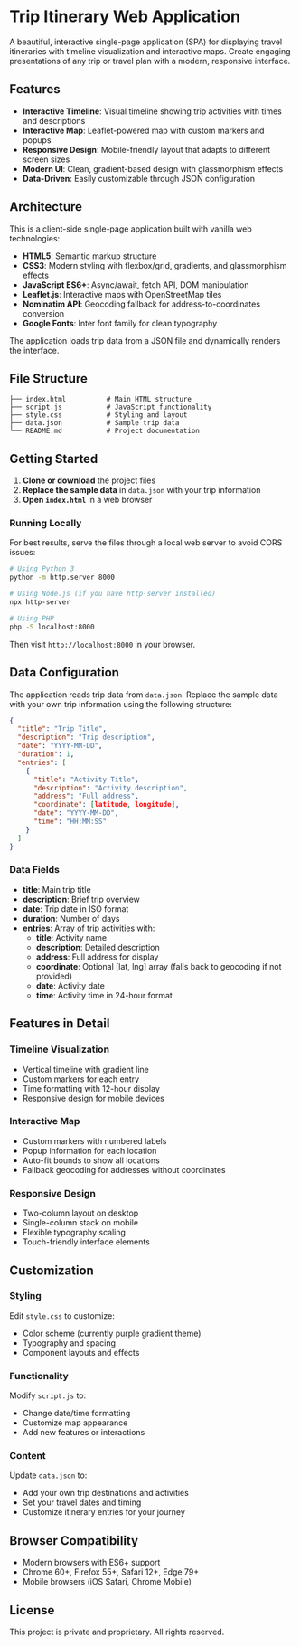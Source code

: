 # Trip Itinerary Web Application

A beautiful, interactive single-page application (SPA) for displaying travel itineraries with timeline visualization and interactive maps. Create engaging presentations of any trip or travel plan with a modern, responsive interface.

## Features

- **Interactive Timeline**: Visual timeline showing trip activities with times and descriptions
- **Interactive Map**: Leaflet-powered map with custom markers and popups
- **Responsive Design**: Mobile-friendly layout that adapts to different screen sizes
- **Modern UI**: Clean, gradient-based design with glassmorphism effects
- **Data-Driven**: Easily customizable through JSON configuration

## Architecture

This is a client-side single-page application built with vanilla web technologies:

- **HTML5**: Semantic markup structure
- **CSS3**: Modern styling with flexbox/grid, gradients, and glassmorphism effects
- **JavaScript ES6+**: Async/await, fetch API, DOM manipulation
- **Leaflet.js**: Interactive maps with OpenStreetMap tiles
- **Nominatim API**: Geocoding fallback for address-to-coordinates conversion
- **Google Fonts**: Inter font family for clean typography

The application loads trip data from a JSON file and dynamically renders the interface.

## File Structure

```
├── index.html          # Main HTML structure
├── script.js           # JavaScript functionality
├── style.css           # Styling and layout
├── data.json           # Sample trip data
└── README.md           # Project documentation
```

## Getting Started

1. **Clone or download** the project files
2. **Replace the sample data** in `data.json` with your trip information
3. **Open `index.html`** in a web browser

### Running Locally

For best results, serve the files through a local web server to avoid CORS issues:

```bash
# Using Python 3
python -m http.server 8000

# Using Node.js (if you have http-server installed)
npx http-server

# Using PHP
php -S localhost:8000
```

Then visit `http://localhost:8000` in your browser.

## Data Configuration

The application reads trip data from `data.json`. Replace the sample data with your own trip information using the following structure:

```json
{
  "title": "Trip Title",
  "description": "Trip description",
  "date": "YYYY-MM-DD",
  "duration": 1,
  "entries": [
    {
      "title": "Activity Title",
      "description": "Activity description",
      "address": "Full address",
      "coordinate": [latitude, longitude],
      "date": "YYYY-MM-DD",
      "time": "HH:MM:SS"
    }
  ]
}
```

### Data Fields

- **title**: Main trip title
- **description**: Brief trip overview
- **date**: Trip date in ISO format
- **duration**: Number of days
- **entries**: Array of trip activities with:
  - **title**: Activity name
  - **description**: Detailed description
  - **address**: Full address for display
  - **coordinate**: Optional [lat, lng] array (falls back to geocoding if not provided)
  - **date**: Activity date
  - **time**: Activity time in 24-hour format

## Features in Detail

### Timeline Visualization
- Vertical timeline with gradient line
- Custom markers for each entry
- Time formatting with 12-hour display
- Responsive design for mobile devices

### Interactive Map
- Custom markers with numbered labels
- Popup information for each location
- Auto-fit bounds to show all locations
- Fallback geocoding for addresses without coordinates

### Responsive Design
- Two-column layout on desktop
- Single-column stack on mobile
- Flexible typography scaling
- Touch-friendly interface elements

## Customization

### Styling
Edit `style.css` to customize:
- Color scheme (currently purple gradient theme)
- Typography and spacing
- Component layouts and effects

### Functionality
Modify `script.js` to:
- Change date/time formatting
- Customize map appearance
- Add new features or interactions

### Content
Update `data.json` to:
- Add your own trip destinations and activities
- Set your travel dates and timing
- Customize itinerary entries for your journey

## Browser Compatibility

- Modern browsers with ES6+ support
- Chrome 60+, Firefox 55+, Safari 12+, Edge 79+
- Mobile browsers (iOS Safari, Chrome Mobile)

## License

This project is private and proprietary. All rights reserved.